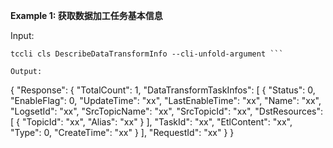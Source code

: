 **Example 1: 获取数据加工任务基本信息**



Input: 

```
tccli cls DescribeDataTransformInfo --cli-unfold-argument ```

Output: 
```
{
    "Response": {
        "TotalCount": 1,
        "DataTransformTaskInfos": [
            {
                "Status": 0,
                "EnableFlag": 0,
                "UpdateTime": "xx",
                "LastEnableTime": "xx",
                "Name": "xx",
                "LogsetId": "xx",
                "SrcTopicName": "xx",
                "SrcTopicId": "xx",
                "DstResources": [
                    {
                        "TopicId": "xx",
                        "Alias": "xx"
                    }
                ],
                "TaskId": "xx",
                "EtlContent": "xx",
                "Type": 0,
                "CreateTime": "xx"
            }
        ],
        "RequestId": "xx"
    }
}
```

